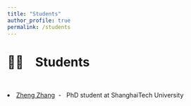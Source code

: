 ```yaml
---
title: "Students"
author_profile: true
permalink: /students
---
```


# 🧑‍🎓 &nbsp;&nbsp; Students

<br>
<ul style="padding-left: 0; margin-left: 0; list-style-position: inside;">
  <li style="padding-left: 0; margin-left: 0;">
    <a href="https://openreview.net/profile?id=~Zheng_Zhang52">Zheng Zhang</a> &nbsp;- &nbsp; PhD student at ShanghaiTech University
  </li>
</ul>
